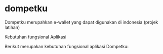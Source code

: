 # dompetku
Dompetku merupahkan e-wallet yang dapat digunakan di indonesia (projek latihan)

Kebutuhan fungsional Aplikasi

Berikut merupakan kebutuhan fungsional aplikasi  Dompetku:

 
